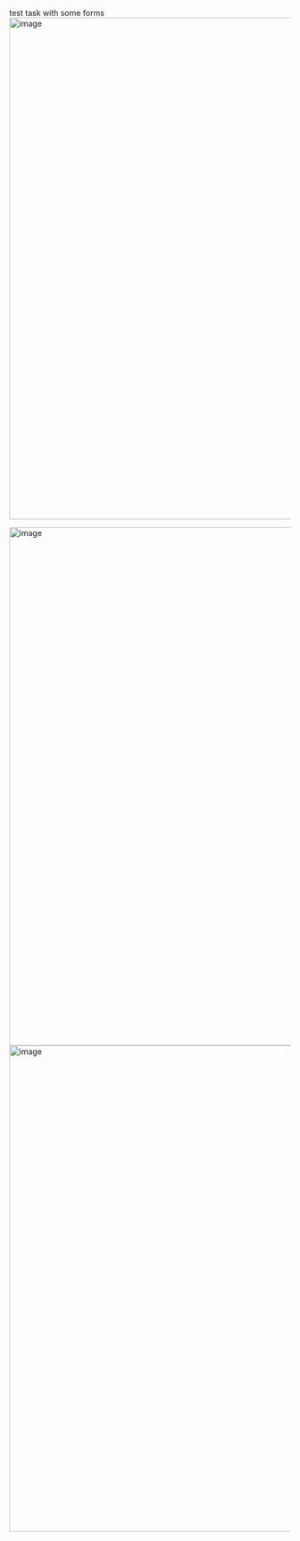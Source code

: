 test task with some forms
<img width="1686" height="897" alt="image" src="https://github.com/user-attachments/assets/5bf62a3f-c3d7-4ca7-8336-81d81d7b2d8c" />

<img width="1919" height="927" alt="image" src="https://github.com/user-attachments/assets/f9bd5534-521a-4587-ba9f-d4015a04858b" />

<img width="1566" height="869" alt="image" src="https://github.com/user-attachments/assets/3abd3b51-c0bd-4e1f-8ccb-13e67309b0eb" />

